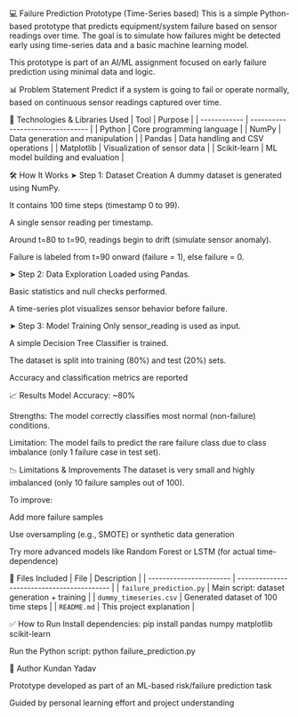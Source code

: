 💻 Failure Prediction Prototype (Time-Series based)
This is a simple Python-based prototype that predicts equipment/system failure based on sensor readings over time. The goal is to simulate how failures might be detected early using time-series data and a basic machine learning model.

This prototype is part of an AI/ML assignment focused on early failure prediction using minimal data and logic.

📊 Problem Statement
Predict if a system is going to fail or operate normally, based on continuous sensor readings captured over time.

🔧 Technologies & Libraries Used
| Tool         | Purpose                          |
| ------------ | -------------------------------- |
| Python       | Core programming language        |
| NumPy        | Data generation and manipulation |
| Pandas       | Data handling and CSV operations |
| Matplotlib   | Visualization of sensor data     |
| Scikit-learn | ML model building and evaluation |

🛠️ How It Works
➤ Step 1: Dataset Creation
A dummy dataset is generated using NumPy.

It contains 100 time steps (timestamp 0 to 99).

A single sensor reading per timestamp.

Around t=80 to t=90, readings begin to drift (simulate sensor anomaly).

Failure is labeled from t=90 onward (failure = 1), else failure = 0.

➤ Step 2: Data Exploration
Loaded using Pandas.

Basic statistics and null checks performed.

A time-series plot visualizes sensor behavior before failure.

➤ Step 3: Model Training
Only sensor_reading is used as input.

A simple Decision Tree Classifier is trained.

The dataset is split into training (80%) and test (20%) sets.

Accuracy and classification metrics are reported

📈 Results
Model Accuracy: ~80%

Strengths: The model correctly classifies most normal (non-failure) conditions.

Limitation: The model fails to predict the rare failure class due to class imbalance (only 1 failure case in test set).

📉 Limitations & Improvements
The dataset is very small and highly imbalanced (only 10 failure samples out of 100).

To improve:

Add more failure samples

Use oversampling (e.g., SMOTE) or synthetic data generation

Try more advanced models like Random Forest or LSTM (for actual time-dependence)

📂 Files Included
| File                    | Description                                |
| ----------------------- | ------------------------------------------ |
| `failure_prediction.py` | Main script: dataset generation + training |
| `dummy_timeseries.csv`  | Generated dataset of 100 time steps        |
| `README.md`             | This project explanation                   |

✅ How to Run
Install dependencies:
pip install pandas numpy matplotlib scikit-learn

Run the Python script:
python failure_prediction.py

👤 Author
Kundan Yadav

Prototype developed as part of an ML-based risk/failure prediction task

Guided by personal learning effort and project understanding



